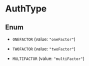 
# AuthType

## Enum


* `ONEFACTOR` (value: `"oneFactor"`)

* `TWOFACTOR` (value: `"twoFactor"`)

* `MULTIFACTOR` (value: `"multiFactor"`)



